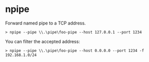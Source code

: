 # npipe

Forward named pipe to a TCP address.
```
> npipe --pipe \\.\pipe\foo-pipe --host 127.0.0.1 --port 1234
```

You can filter the accepted address:
```
> npipe --pipe \\.\pipe\foo-pipe --host 0.0.0.0 --port 1234 -f 192.168.1.0/24
```
